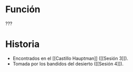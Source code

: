 # Función
???
# Historia
- Encontrados en el [[Castillo Hauptman]] ([[Sesión 3]]).
- Tomada por los bandidos del desierto ([[Sesión 4]]).